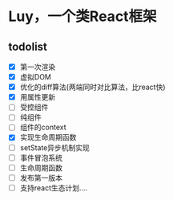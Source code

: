 # Luy，一个类React框架

todolist
-------

- [x] 第一次渲染
- [x] 虚拟DOM
- [x] 优化的diff算法(两端同时对比算法，比react快)
- [x] 用属性更新
- [ ] 受控组件
- [ ] 纯组件
- [ ] 组件的context
- [x] 实现生命周期函数
- [ ] setState异步机制实现
- [ ] 事件冒泡系统
- [ ] 生命周期函数
- [ ] 发布第一版本
- [ ] 支持react生态计划....